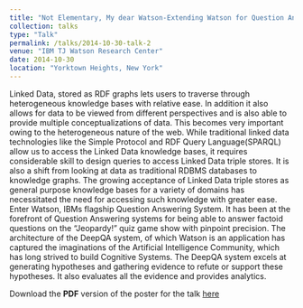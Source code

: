 ```yaml
---
title: "Not Elementary, My dear Watson-Extending Watson for Question Answering on Linked Open Data"
collection: talks
type: "Talk"
permalink: /talks/2014-10-30-talk-2
venue: "IBM TJ Watson Research Center"
date: 2014-10-30
location: "Yorktown Heights, New York"
---
```


 Linked Data, stored as RDF graphs lets users to traverse through heterogeneous knowledge bases with relative ease. In addition it also 
 allows for data to be viewed from different perspectives and is also able to provide multiple conceptualizations of data. This becomes 
 very important owing to the heterogeneous nature of the web. While traditional linked data technologies like the Simple Protocol and 
 RDF Query Language(SPARQL) allow us to access the Linked Data knowledge bases, it requires considerable skill to design queries to 
 access Linked Data triple stores. It is also a shift from looking at data as traditional RDBMS databases to knowledge graphs. The growing 
 acceptance of Linked Data triple stores as general purpose knowledge bases for a variety of domains has necessitated the need for 
 accessing such knowledge with greater ease. Enter Watson, IBMs flagship Question Answering System. It has been at the forefront of 
 Question Answering systems for being able to answer factoid questions on the “Jeopardy!” quiz game show with pinpoint precision. 
 The architecture of the DeepQA system, of which Watson is an application has captured the imaginations of the 
 Artificial Intelligence Community, which has long strived to build Cognitive Systems.  The DeepQA system excels at generating hypotheses 
 and gathering evidence to refute or support these hypotheses. It also evaluates all the evidence and provides analytics.  


Download the **PDF** version of the poster for the talk [here](https://N00bsie.github.io/files/Watson_LOGD_Poster.pdf)
